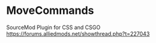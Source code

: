 MoveCommands
============

SourceMod Plugin for CSS and CSGO
https://forums.alliedmods.net/showthread.php?t=227043
